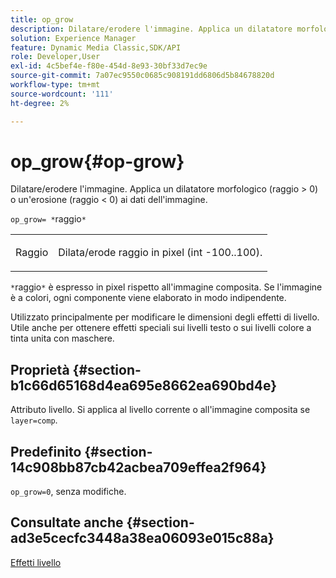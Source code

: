 ```yaml
---
title: op_grow
description: Dilatare/erodere l'immagine. Applica un dilatatore morfologico (raggio > 0) o un'erosione (raggio < 0) ai dati dell'immagine.
solution: Experience Manager
feature: Dynamic Media Classic,SDK/API
role: Developer,User
exl-id: 4c5bef4e-f80e-454d-8e93-30bf33d7ec9e
source-git-commit: 7a07ec9550c0685c908191dd6806d5b84678820d
workflow-type: tm+mt
source-wordcount: '111'
ht-degree: 2%

---
```


# op_grow{#op-grow}

Dilatare/erodere l&#39;immagine. Applica un dilatatore morfologico (raggio > 0) o un&#39;erosione (raggio &lt; 0) ai dati dell&#39;immagine.

`op_grow= *`raggio`*`

<table id="simpletable_3BAA4523D29E447FA7A4C9009B3E8344"> 
 <tr class="strow"> 
  <td class="stentry"> <p>Raggio <span class="codeph"><span class="varname"></span></span> </p> </td> 
  <td class="stentry"> <p>Dilata/erode raggio in pixel (int -100..100). </p></td> 
 </tr> 
</table>

`*`raggio`*` è espresso in pixel rispetto all&#39;immagine composita. Se l&#39;immagine è a colori, ogni componente viene elaborato in modo indipendente.

Utilizzato principalmente per modificare le dimensioni degli effetti di livello. Utile anche per ottenere effetti speciali sui livelli testo o sui livelli colore a tinta unita con maschere.

## Proprietà {#section-b1c66d65168d4ea695e8662ea690bd4e}

Attributo livello. Si applica al livello corrente o all&#39;immagine composita se `layer=comp`.

## Predefinito {#section-14c908bb87cb42acbea709effea2f964}

`op_grow=0`, senza modifiche.

## Consultate anche {#section-ad3e5cecfc3448a38ea06093e015c88a}

[Effetti livello](../../../../../is-api/http-ref/image-serving-api-ref/c-http-protocol-reference/c-syntax-and-features/r-layer-effects.md#reference-82a6b5311b3d4471ad2799adb3b2201c)
